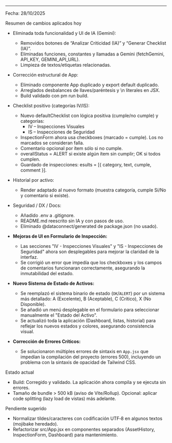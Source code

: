 --- 

Fecha: 28/10/2025

Resumen de cambios aplicados hoy
- Eliminada toda funcionalidad y UI de IA (Gemini):
  - Removidos botones de “Analizar Criticidad (IA)” y “Generar Checklist (IA)”.
  - Eliminadas funciones, constantes y llamadas a Gemini (fetchGemini, API_KEY, GEMINI_API_URL).
  - Limpieza de textos/etiquetas relacionadas.
- Corrección estructural de App:
  - Eliminado componente App duplicado y export default duplicado.
  - Arreglados desbalances de llaves/paréntesis y \n literales en JSX.
  - Build validado con 
pm run build.
- Checklist positivo (categorías IV/IS):
  - Nuevo defaultChecklist con lógica positiva (cumple/no cumple) y categorías:
    - IV – Inspecciones Visuales
    - IS – Inspecciones de Seguridad
  - InspectionForm ahora usa checkboxes (marcado = cumple). Los no marcados se consideran falla.
  - Comentario opcional por ítem sólo si no cumple.
  - overallStatus = ALERT si existe algún ítem sin cumplir; OK si todos cumplen.
  - Guardado de inspecciones: esults = [{ category, text, cumple, comment }].
- Historial por activo:
  - Render adaptado al nuevo formato (muestra categoría, cumple Sí/No y comentario si existe).
- Seguridad / DX / Docs:
  - Añadido .env a .gitignore.
  - README.md reescrito sin IA y con pasos de uso.
  - Eliminado @dataconnect/generated de package.json (no usado).

- **Mejoras de UI en Formulario de Inspección:**
  - Las secciones "IV - Inspecciones Visuales" y "IS - Inspecciones de Seguridad" ahora son desplegables para mejorar la claridad de la interfaz.
  - Se corrigió un error que impedía que los checkboxes y los campos de comentarios funcionaran correctamente, asegurando la inmutabilidad del estado.

- **Nuevo Sistema de Estado de Activos:**
  - Se reemplazó el sistema binario de estado (`OK`/`ALERT`) por un sistema más detallado: A (Excelente), B (Aceptable), C (Crítico), X (No Disponible).
  - Se añadió un menú desplegable en el formulario para seleccionar manualmente el "Estado del Activo".
  - Se actualizó toda la aplicación (Dashboard, listas, historial) para reflejar los nuevos estados y colores, asegurando consistencia visual.

- **Corrección de Errores Críticos:**
  - Se solucionaron múltiples errores de sintaxis en `App.jsx` que impedían la compilación del proyecto (errores 500), incluyendo un problema con la sintaxis de opacidad de Tailwind CSS.

Estado actual
- Build: Corregido y validado. La aplicación ahora compila y se ejecuta sin errores.
- Tamaño de bundle > 500 kB (aviso de Vite/Rollup). Opcional: aplicar code splitting (lazy load de vistas) más adelante.

Pendiente sugerido
- Normalizar tildes/caracteres con codificación UTF‑8 en algunos textos (mojibake heredado).
- Refactorizar src/App.jsx en componentes separados (AssetHistory, InspectionForm, Dashboard) para mantenimiento.